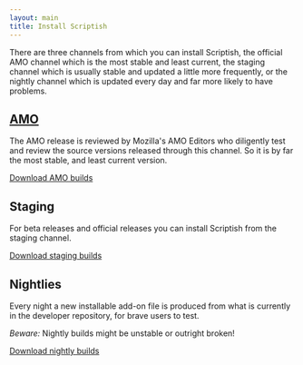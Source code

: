 ```yaml
---
layout: main
title: Install Scriptish
---
```


There are three channels from which you can install Scriptish, the official AMO
channel which is the most stable and least current, the staging channel which is
usually stable and updated a little more frequently, or the nightly channel
which is updated every day and far more likely to have problems.

## [AMO](http://addons.mozilla.com/)

The AMO release is reviewed by Mozilla's AMO Editors who diligently test and
review the source versions released through this channel. So it is by far the
most stable, and least current version.

[Download AMO builds](https://addons.mozilla.org/firefox/addon/scriptish/)

## Staging

For beta releases and official releases you can install Scriptish from the
staging channel.

[Download staging builds](https://github.com/erikvold/scriptish/downloads)

## Nightlies

Every night a new installable add-on file is produced from what is currently in the developer repository, for brave users to test.

_Beware:_ Nightly builds might be unstable or outright broken!

[Download nightly builds](https://github.com/nmaier/scriptish/downloads)
